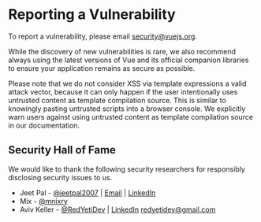 # Reporting a Vulnerability

To report a vulnerability, please email security@vuejs.org.

While the discovery of new vulnerabilities is rare, we also recommend always using the latest versions of Vue and its official companion libraries to ensure your application remains as secure as possible.

Please note that we do not consider XSS via template expressions a valid attack vector, because it can only happen if the user intentionally uses untrusted content as template compilation source. This is similar to knowingly pasting untrusted scripts into a browser console. We explicitly warn users against using untrusted content as template compilation source in our documentation.

## Security Hall of Fame

We would like to thank the following security researchers for responsibly disclosing security issues to us.

- Jeet Pal - [@jeetpal2007](https://github.com/jeetpal2007) | [Email](mailto:jeetpal2007@gmail.com) | [LinkedIn](https://in.linkedin.com/in/jeet-pal-22601a290)
- Mix - [@mnixry](https://github.com/mnixry)
- Aviv Keller - [@RedYetiDev](https://github.com/redyetidev) | [LinkedIn](https://www.linkedin.com/in/redyetidev) <redyetidev@gmail.com>
